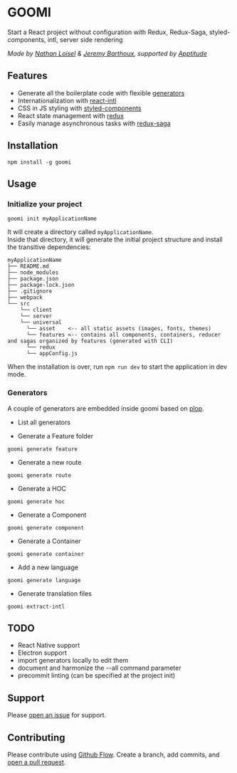 # GOOMI

Start a React project without configuration with Redux, Redux-Saga, styled-components, intl, server side rendering

*Made by [Nathan Loisel](https://twitter.com/Nathloisel) & [Jeremy Barthoux](https://twitter.com/jeremybarthoux), supported by [Apptitude](https://apptitude.ch)*

## Features

 - Generate all the boilerplate code with flexible [generators](#generators)
 - Internationalization with [react-intl](https://github.com/yahoo/react-intl)
 - CSS in JS styling with [styled-components](https://github.com/styled-components/styled-components)
 - React state management with [redux](https://github.com/reactjs/react-redux)
 - Easily manage asynchronous tasks with [redux-saga](https://github.com/redux-saga/redux-saga)


## Installation

```
npm install -g goomi
```

## Usage

### Initialize your project

```
goomi init myApplicationName
```

It will create a directory called `myApplicationName`.<br>
Inside that directory, it will generate the initial project structure and install the transitive dependencies:
```
myApplicationName
├── README.md
├── node_modules
├── package.json
├── package-lock.json
├── .gitignore
├── webpack
└── src
    └── client
    └── server
    └── universal
      └── asset    <-- all static assets (images, fonts, themes)
      └── features <-- contains all components, containers, reducer and sagas organized by features (generated with CLI)
      └── redux
      └── appConfig.js
```
When the installation is over, run `npm run dev`  to start the application in dev mode.

### Generators
A couple of generators are embedded inside goomi based on [plop](https://github.com/amwmedia/plop).

- List all generators

- Generate a Feature folder
```
goomi generate feature
```
- Generate a new route
```
goomi generate route
```
- Generate a HOC
```
goomi generate hoc
```
- Generate a Component
```
goomi generate component
```
- Generate a Container
```
goomi generate container
```
- Add a new language
```
goomi generate language
```
- Generate translation files
```
goomi extract-intl
```

## TODO
 - React Native support
 - Electron support
 - import generators locally to edit them
 - document and harmonize the --all command parameter
 - precommit linting (can be specified at the project init)

## Support

Please [open an issue](https://github.com/ch-apptitude/goomi/issues/new) for support.

## Contributing

Please contribute using [Github Flow](https://guides.github.com/introduction/flow/). Create a branch, add commits, and [open a pull request](https://github.com/ch-apptitude/goomi/compare/).
